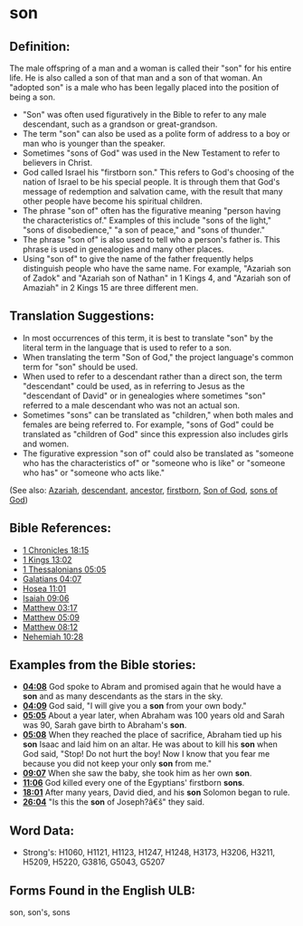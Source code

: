 # son

## Definition:

The male offspring of a man and a woman is called their "son" for his entire life. He is also called a son of that man and a son of that woman. An "adopted son" is a male who has been legally placed into the position of being a son.

* "Son" was often used figuratively in the Bible to refer to any male descendant, such as a grandson or great-grandson.
* The term "son" can also be used as a polite form of address to a boy or man who is younger than the speaker.
* Sometimes "sons of God" was used in the New Testament to refer to believers in Christ.
* God called Israel his "firstborn son." This refers to God's choosing of the nation of Israel to be his special people. It is through them that God's message of redemption and salvation came, with the result that many other people have become his spiritual children.
* The phrase "son of" often has the figurative meaning "person having the characteristics of." Examples of this include "sons of the light," "sons of disobedience," "a son of peace," and "sons of thunder."
* The phrase "son of" is also used to tell who a person's father is. This phrase is used in genealogies and many other places.
* Using "son of" to give the name of the father frequently helps distinguish people who have the same name. For example, "Azariah son of Zadok" and "Azariah son of Nathan" in 1 Kings 4, and "Azariah son of Amaziah" in 2 Kings 15 are three different men.

## Translation Suggestions:

* In most occurrences of this term, it is best to translate "son" by the literal term in the language that is used to refer to a son.
* When translating the term "Son of God," the project language's common term for "son" should be used.
* When used to refer to a descendant rather than a direct son, the term "descendant" could be used, as in referring to Jesus as the "descendant of David" or in genealogies where sometimes "son" referred to a male descendant who was not an actual son.
* Sometimes "sons" can be translated as "children," when both males and females are being referred to. For example, "sons of God" could be translated as "children of God" since this expression also includes girls and women.
* The figurative expression "son of" could also be translated as "someone who has the characteristics of" or "someone who is like" or "someone who has" or "someone who acts like."

(See also: [Azariah](../names/azariah.md), [descendant](../other/descendant.md), [ancestor](../other/father.md), [firstborn](../other/firstborn.md), [Son of God](../kt/sonofgod.md), [sons of God](../kt/sonsofgod.md))

## Bible References:

* [1 Chronicles 18:15](rc://en/tn/help/1ch/18/15)
* [1 Kings 13:02](rc://en/tn/help/1ki/13/02)
* [1 Thessalonians 05:05](rc://en/tn/help/1th/05/05)
* [Galatians 04:07](rc://en/tn/help/gal/04/07)
* [Hosea 11:01](rc://en/tn/help/hos/11/01)
* [Isaiah 09:06](rc://en/tn/help/isa/09/06)
* [Matthew 03:17](rc://en/tn/help/mat/03/17)
* [Matthew 05:09](rc://en/tn/help/mat/05/09)
* [Matthew 08:12](rc://en/tn/help/mat/08/12)
* [Nehemiah 10:28](rc://en/tn/help/neh/10/28)

## Examples from the Bible stories:

* __[04:08](rc://en/tn/help/obs/04/08)__ God spoke to Abram and promised again that he would have a __son__ and as many descendants as the stars in the sky.
* __[04:09](rc://en/tn/help/obs/04/09)__ God said, "I will give you a __son__ from your own body."
* __[05:05](rc://en/tn/help/obs/05/05)__ About a year later, when Abraham was 100 years old and Sarah was 90, Sarah gave birth to Abraham's __son__.
* __[05:08](rc://en/tn/help/obs/05/08)__ When they reached the place of sacrifice, Abraham tied up his __son__ Isaac and laid him on an altar. He was about to kill his __son__ when God said, "Stop! Do not hurt the boy! Now I know that you fear me because you did not keep your only __son__ from me."
* __[09:07](rc://en/tn/help/obs/09/07)__ When she saw the baby, she took him as her own __son__.
* __[11:06](rc://en/tn/help/obs/11/06)__ God killed every one of the Egyptians' firstborn __sons__.
* __[18:01](rc://en/tn/help/obs/18/01)__ After many years, David died, and his __son__ Solomon began to rule.
* __[26:04](rc://en/tn/help/obs/26/04)__ "Is this the __son__ of Joseph?â€š" they said.

## Word Data:

* Strong's: H1060, H1121, H1123, H1247, H1248, H3173, H3206, H3211, H5209, H5220, G3816, G5043, G5207

## Forms Found in the English ULB:

son, son's, sons


